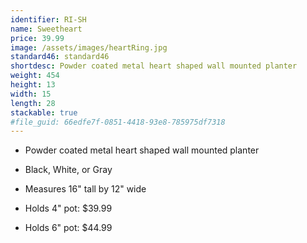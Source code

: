 ```yaml
---
identifier: RI-SH
name: Sweetheart
price: 39.99
image: /assets/images/heartRing.jpg
standard46: standard46
shortdesc: Powder coated metal heart shaped wall mounted planter
weight: 454
height: 13
width: 15
length: 28
stackable: true
#file_guid: 66edfe7f-0851-4418-93e8-785975df7318
---
```



- Powder coated metal heart shaped wall mounted planter

- Black, White, or Gray

- Measures 16" tall by 12" wide

- Holds 4" pot: $39.99

- Holds 6" pot: $44.99

